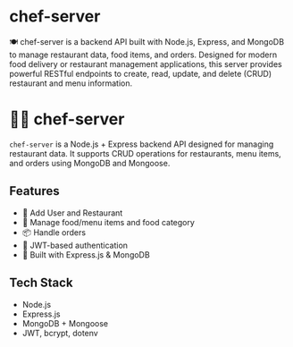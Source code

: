 # chef-server
🍽️ chef-server is a backend API built with Node.js, Express, and MongoDB to manage restaurant data, food items, and orders. Designed for modern food delivery or restaurant management applications, this server provides powerful RESTful endpoints to create, read, update, and delete (CRUD) restaurant and menu information.

# 👨‍🍳 chef-server

`chef-server` is a Node.js + Express backend API designed for managing restaurant data. It supports CRUD operations for restaurants, menu items, and orders using MongoDB and Mongoose.

## Features

- 🏪 Add User and Restaurant
- 🍔 Manage food/menu items and food category
- 📦 Handle orders
- 🔐 JWT-based authentication
- 🚀 Built with Express.js & MongoDB

## Tech Stack

- Node.js
- Express.js
- MongoDB + Mongoose
- JWT, bcrypt, dotenv

